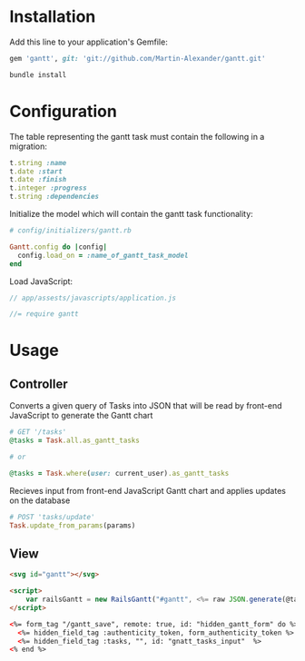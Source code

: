 # Installation
Add this line to your application's Gemfile:

```ruby
gem 'gantt', git: 'git://github.com/Martin-Alexander/gantt.git'
```

```bash
bundle install
```

# Configuration

The table representing the gantt task must contain the following in a migration:

```ruby
t.string :name
t.date :start
t.date :finish
t.integer :progress
t.string :dependencies
```

Initialize the model which will contain the gantt task functionality:

```ruby
# config/initializers/gantt.rb

Gantt.config do |config|
  config.load_on = :name_of_gantt_task_model
end
```

Load JavaScript:

```javascript
// app/assests/javascripts/application.js

//= require gantt
```

# Usage

## Controller

Converts a given query of Tasks into JSON that will be read by front-end JavaScript to generate the Gantt chart

```ruby
# GET '/tasks'
@tasks = Task.all.as_gantt_tasks

# or

@tasks = Task.where(user: current_user).as_gantt_tasks
```

Recieves input from front-end JavaScript Gantt chart and applies updates on the database

```ruby
# POST 'tasks/update'
Task.update_from_params(params)
```

## View

```html
<svg id="gantt"></svg>

<script>
	var railsGantt = new RailsGantt("#gantt", <%= raw JSON.generate(@tasks) %>);
</script>

<%= form_tag "/gantt_save", remote: true, id: "hidden_gantt_form" do %>
  <%= hidden_field_tag :authenticity_token, form_authenticity_token %>
  <%= hidden_field_tag :tasks, "", id: "gnatt_tasks_input"  %>
<% end %>
```
